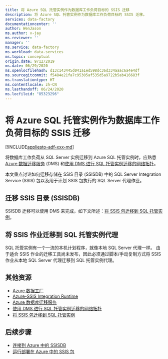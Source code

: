 ```yaml
---
title: 将 Azure SQL 托管实例作为数据库工作负荷目标的 SSIS 迁移
description: 将 Azure SQL 托管实例作为数据库工作负荷目标的 SSIS 迁移。
services: data-factory
documentationcenter: ''
author: WenJason
ms.author: v-jay
ms.reviewer: ''
manager: ''
ms.service: data-factory
ms.workload: data-services
ms.topic: conceptual
origin.date: 9/12/2019
ms.date: 06/29/2020
ms.openlocfilehash: d13c143445d041a1ed598dc36d334aaac6a4e4df
ms.sourcegitcommit: f5484e21fa7c95305af535d5a9722b5ab416683f
ms.translationtype: HT
ms.contentlocale: zh-CN
ms.lasthandoff: 06/24/2020
ms.locfileid: "85323296"
---
```

# <a name="ssis-migration-with-azure-sql-managed-instance-as-the-database-workload-destination"></a>将 Azure SQL 托管实例作为数据库工作负荷目标的 SSIS 迁移

[!INCLUDE[appliesto-adf-xxx-md](includes/appliesto-adf-xxx-md.md)]

将数据库工作负荷从 SQL Server 实例迁移到 Azure SQL 托管实例时，应熟悉 [Azure 数据迁移服务](/dms/dms-overview) (DMS) 和[使用 DMS 进行 SQL 托管实例迁移的网络拓扑](/dms/resource-network-topologies)。

本文重点讨论如何迁移存储在 SSIS 目录 (SSISDB) 中的 SQL Server Integration Service (SSIS) 包以及用于计划 SSIS 包执行的 SQL Server 代理作业。

## <a name="migrate-ssis-catalog-ssisdb"></a>迁移 SSIS 目录 (SSISDB)

SSISDB 迁移可以使用 DMS 来完成，如下文所述：[将 SSIS 包迁移到 SQL 托管实例](/dms/how-to-migrate-ssis-packages-managed-instance)。

## <a name="ssis-jobs-to-sql-managed-instance-agent"></a>将 SSIS 作业迁移到 SQL 托管实例代理

SQL 托管实例有一个一流的本机计划程序，就像本地 SQL Server 代理一样。  由于适合 SSIS 作业的迁移工具尚未发布，因此必须通过脚本/手动复制方式将 SSIS 作业从本地 SQL Server 代理迁移到 SQL 托管实例代理。

## <a name="additional-resources"></a>其他资源

- [Azure 数据工厂](/data-factory/introduction)
- [Azure-SSIS Integration Runtime](/data-factory/create-azure-ssis-integration-runtime)
- [Azure 数据库迁移服务](/dms/dms-overview)
- [使用 DMS 进行 SQL 托管实例迁移的网络拓扑](/dms/resource-network-topologies)
- [将 SSIS 包迁移到 SQL 托管实例](/dms/how-to-migrate-ssis-packages-managed-instance)

## <a name="next-steps"></a>后续步骤

- [连接到 Azure 中的 SSISDB](https://docs.microsoft.com/sql/integration-services/lift-shift/ssis-azure-connect-to-catalog-database)
- [运行部署在 Azure 中的 SSIS 包](https://docs.microsoft.com/sql/integration-services/lift-shift/ssis-azure-run-packages)
